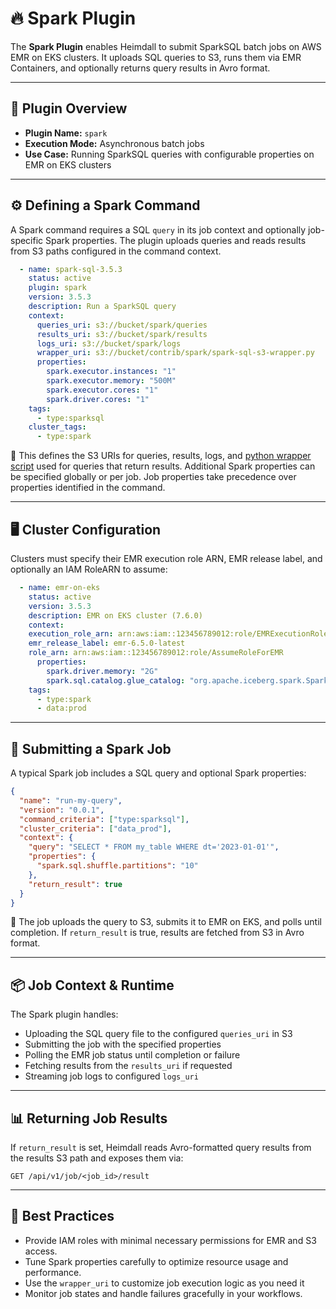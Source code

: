 # 🔥 Spark Plugin

The **Spark Plugin** enables Heimdall to submit SparkSQL batch jobs on AWS EMR on EKS clusters. It uploads SQL queries to S3, runs them via EMR Containers, and optionally returns query results in Avro format.

---

## 🧩 Plugin Overview

* **Plugin Name:** `spark`
* **Execution Mode:** Asynchronous batch jobs
* **Use Case:** Running SparkSQL queries with configurable properties on EMR on EKS clusters

---

## ⚙️ Defining a Spark Command

A Spark command requires a SQL `query` in its job context and optionally job-specific Spark properties. The plugin uploads queries and reads results from S3 paths configured in the command context.

```yaml
  - name: spark-sql-3.5.3
    status: active
    plugin: spark
    version: 3.5.3
    description: Run a SparkSQL query
    context:
      queries_uri: s3://bucket/spark/queries
      results_uri: s3://bucket/spark/results
      logs_uri: s3://bucket/spark/logs
      wrapper_uri: s3://bucket/contrib/spark/spark-sql-s3-wrapper.py
      properties:
        spark.executor.instances: "1"
        spark.executor.memory: "500M"
        spark.executor.cores: "1"
        spark.driver.cores: "1"
    tags:
      - type:sparksql
    cluster_tags:
      - type:spark
```

🔸 This defines the S3 URIs for queries, results, logs, and [python wrapper script](https://github.com/patterninc/heimdall/blob/main/configs/spark-sql-s3-wrapper.py) used for queries that return results. Additional Spark properties can be specified globally or per job. Job properties take precedence over properties identified in the command.

---

## 🖥️ Cluster Configuration

Clusters must specify their EMR execution role ARN, EMR release label, and optionally an IAM RoleARN to assume:

```yaml
  - name: emr-on-eks
    status: active
    version: 3.5.3
    description: EMR on EKS cluster (7.6.0)
    context:
    execution_role_arn: arn:aws:iam::123456789012:role/EMRExecutionRole
    emr_release_label: emr-6.5.0-latest
    role_arn: arn:aws:iam::123456789012:role/AssumeRoleForEMR
      properties:
        spark.driver.memory: "2G"
        spark.sql.catalog.glue_catalog: "org.apache.iceberg.spark.SparkCatalog"
    tags:
      - type:spark
      - data:prod
```

---

## 🚀 Submitting a Spark Job

A typical Spark job includes a SQL query and optional Spark properties:

```json
{
  "name": "run-my-query",
  "version": "0.0.1",
  "command_criteria": ["type:sparksql"],
  "cluster_criteria": ["data_prod"],
  "context": {
    "query": "SELECT * FROM my_table WHERE dt='2023-01-01'",
    "properties": {
      "spark.sql.shuffle.partitions": "10"
    },
    "return_result": true
  }
}
```

🔹 The job uploads the query to S3, submits it to EMR on EKS, and polls until completion. If `return_result` is true, results are fetched from S3 in Avro format.

---

## 📦 Job Context & Runtime

The Spark plugin handles:

* Uploading the SQL query file to the configured `queries_uri` in S3
* Submitting the job with the specified properties
* Polling the EMR job status until completion or failure
* Fetching results from the `results_uri` if requested
* Streaming job logs to configured `logs_uri`

---

## 📊 Returning Job Results

If `return_result` is set, Heimdall reads Avro-formatted query results from the results S3 path and exposes them via:

```
GET /api/v1/job/<job_id>/result
```

---

## 🧠 Best Practices

* Provide IAM roles with minimal necessary permissions for EMR and S3 access.
* Tune Spark properties carefully to optimize resource usage and performance.
* Use the `wrapper_uri` to customize job execution logic as you need it
* Monitor job states and handle failures gracefully in your workflows.

